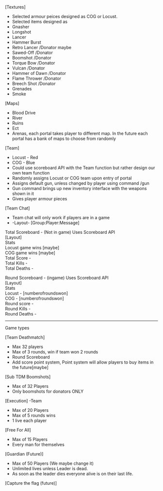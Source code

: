 [Textures]
- Selected armour peices designed as COG or Locust.
- Selected items designed as 
- Gnasher 
- Longshot 
- Lancer 
- Hammer Burst
- Retro Lancer /Donator maybe
- Sawed-Off /Donator
- Boomshot  /Donator
- Torque Bow /Donator
- Vulcan /Donator
- Hammer of Dawn /Donator
- Flame Thrower /Donator
- Breech Shot /Donator
- Grenades
- Smoke

[Maps]
- Blood Drive 
- River
- Ruins
- Ect
- Arenas, each portal takes player to different map. In the future each portal has a bank of maps to choose from randomly

[Team]
- Locust - Red 
- COG - Blue 
- Could use scoreboard API with the Team function but rather design our own team function
- Randomly assigns Locust or COG team upon entry of portal
- Assigns default gun, unless changed by player using command /gun
- Gun command brings up new inventory interface with the weapons shown in it
- Gives player armour pieces

[Team Chat]
- Team chat will only work if players are in a game
-  -Layout-
[Group:Player:Message]

Total Scoreboard - (Not in game) Uses Scoreboard API <br>
     [Layout]<br>
Stats<br>
Locust game wins [maybe] <br>
COG game wins [maybe] <br>
Total Score - <br>
Total Kills - <br>
Total Deaths -  <br>


Round Scoreboard - (ingame) Uses Scoreboard API<br>
   [Layout]<br>
Stats <br>
Locust - [numberofroundswon]<br>
COG - [numberofroundswon]<br>
Round score - <br>
Round Kills - <br>
Round Deaths - <br>

-----------------
Game types<br>

[Team Deathmatch]
- Max 32 players
- Max of 3 rounds, win if team won 2 rounds
- Round Scoreboard
- Add score point system, Point system will allow players to buy items in the future[maybe]


[Sub TDM Boomshots]
- Max of 32 Players
- Only boomshots for donators ONLY

[Execution] -Team
- Max of 20 Players
- Max of 5 rounds wins
- 1 live each player

[Free For All]
- Max of 15 Players
- Every man for themselves

[Guardian (Future)]
- Max of 50 Players (We maybe change it)
- Unlimited lives unless Leader is dead.
- As soon as the leader dies everyone alive is on their last life.


[Capture the flag (future)]
